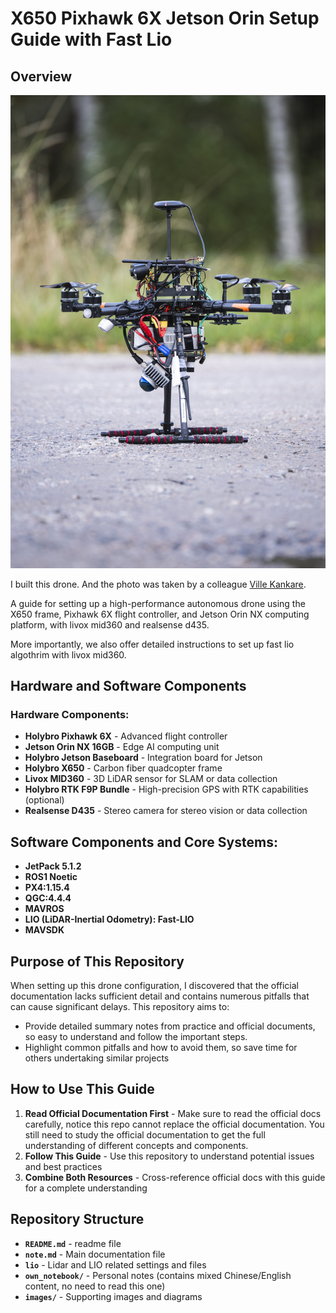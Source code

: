 # X650 Pixhawk 6X Jetson Orin Setup Guide with Fast Lio


## Overview
![alt text](images/VilleKankarePhoto_DIWA_TestDay-1.jpg)


I built this drone. And the photo was taken by a colleague [Ville Kankare](https://villekankarephoto.kuvat.fi/etusivu/).

A guide for setting up a high-performance autonomous drone using the X650 frame, Pixhawk 6X flight controller, and Jetson Orin NX computing platform, with livox mid360 and realsense d435. 

More importantly, we also offer detailed instructions to set up fast lio algothrim with livox mid360.

## Hardware and Software Components

### Hardware Components:
- **Holybro Pixhawk 6X** - Advanced flight controller
- **Jetson Orin NX 16GB** - Edge AI computing unit
- **Holybro Jetson Baseboard** - Integration board for Jetson
- **Holybro X650** - Carbon fiber quadcopter frame
- **Livox MID360** - 3D LiDAR sensor for SLAM or data collection
- **Holybro RTK F9P Bundle** - High-precision GPS with RTK capabilities (optional)
- **Realsense D435** - Stereo camera for stereo vision or data collection

## Software Components and Core Systems:

- **JetPack 5.1.2**
- **ROS1 Noetic**
- **PX4:1.15.4**
- **QGC:4.4.4**
- **MAVROS**
- **LIO (LiDAR-Inertial Odometry): Fast-LIO**
- **MAVSDK**


## Purpose of This Repository

When setting up this drone configuration, I discovered that the official documentation lacks sufficient detail and contains numerous pitfalls that can cause significant delays. This repository aims to:

- Provide detailed summary notes from practice and official documents, so easy to understand and follow the important steps.
- Highlight common pitfalls and how to avoid them, so save time for others undertaking similar projects

## How to Use This Guide

1. **Read Official Documentation First** - Make sure to read the official docs carefully, notice this repo cannot replace the official documentation. You still need to study the official documentation to get the full understanding of different concepts and components.
2. **Follow This Guide** - Use this repository to understand potential issues and best practices
3. **Combine Both Resources** - Cross-reference official docs with this guide for a complete understanding

## Repository Structure

- **`README.md`** - readme file
- **`note.md`** - Main documentation file
- **`lio`** - Lidar and LIO related settings and files
- **`own_notebook/`** - Personal notes (contains mixed Chinese/English content, no need to read this one)
- **`images/`** - Supporting images and diagrams